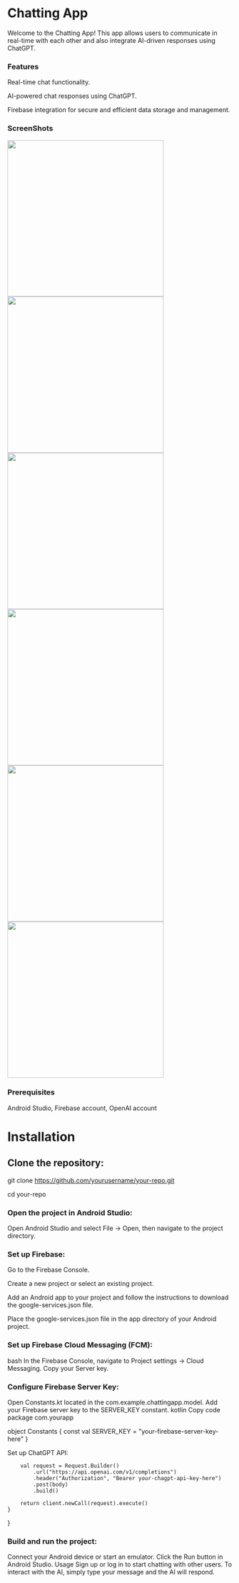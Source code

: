 # Chatting App

Welcome to the Chatting App! This app allows users to communicate in real-time with each other and also integrate AI-driven responses using ChatGPT.

### Features

Real-time chat functionality. 

AI-powered chat responses using ChatGPT.

Firebase integration for secure and efficient data storage and management.

### ScreenShots

<img src="https://github.com/user-attachments/assets/de634b7c-32b4-4462-b218-989d37313341" width="350" padding = "10" />
<img src="https://github.com/user-attachments/assets/0086885b-f850-4976-9fc5-115d66f67e7e" width="350" padding = "10"  />



<img src="https://github.com/user-attachments/assets/8770c1df-7916-490c-b0b9-b8326dbb6cc3" width="350" />
<img src="https://github.com/user-attachments/assets/b0eb69f2-39d8-4503-9b94-11a304f97407" width="350" />




<img src="https://github.com/user-attachments/assets/38746e71-e70f-4ac9-97e4-9588e62728c4" width="350" />
<img src="https://github.com/user-attachments/assets/f3200335-dc93-4443-a319-ff1bf0998b92" width="350" />



### Prerequisites

Android Studio,
Firebase account,
OpenAI account

# Installation
## Clone the repository:

git clone https://github.com/yourusername/your-repo.git

cd your-repo

### Open the project in Android Studio:

Open Android Studio and select File -> Open, then navigate to the project directory.

### Set up Firebase:

Go to the Firebase Console.

Create a new project or select an existing project.

Add an Android app to your project and follow the instructions to download the google-services.json file.

Place the google-services.json file in the app directory of your Android project.


### Set up Firebase Cloud Messaging (FCM):
bash
In the Firebase Console, navigate to Project settings -> Cloud Messaging.
Copy your Server key.


### Configure Firebase Server Key:

Open Constants.kt located in the com.example.chattingapp.model.
Add your Firebase server key to the SERVER_KEY constant.
kotlin
Copy code
package com.yourapp

object Constants {
    const val SERVER_KEY = "your-firebase-server-key-here"
}


Set up ChatGPT API:

        val request = Request.Builder()
            .url("https://api.openai.com/v1/completions")
            .header("Authorization", "Bearer your-chagpt-api-key-here")
            .post(body)
            .build()

        return client.newCall(request).execute()
    }
}


### Build and run the project:

Connect your Android device or start an emulator.
Click the Run button in Android Studio.
Usage
Sign up or log in to start chatting with other users.
To interact with the AI, simply type your message and the AI will respond.
